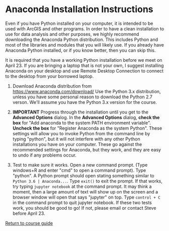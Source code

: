 # Anaconda Installation Instructions

Even if you have Python installed on your computer, it is intended to be used with ArcGIS and other programs. In order to have a clean installation to use for data analysis and other purposes, we highly recommend downloading the Anaconda Python distribution. This includes Python and most of the libraries and modules that you will likely use. If you already have Anaconda Python installed, or if you know better, then you can skip this. 

It is required that you have a working Python installation before we meet on April 23. If you are bringing a laptop that is not your own, I suggest installing Anaconda on your desktop and use Remote Desktop Connection to connect to the desktop from your borrowed laptop.

1. Download Anaconda distribution from <https://www.anaconda.com/download/> Use the Python 3.x distribution, unless you have some personal reason to download the Python 2.7 verson. We'll assume you have the Python 3.x version for the course.

2. **IMPORTANT** Progress through the installation until you get to the **Advanced Options** dialog. In the **Advanced Options** dialog, **check the box** for "Add anaconda to the system PATH environment variable". **Uncheck the box** for "Register Anaconda as the system Python". These settings will allow you to invoke Python from the command line by typing "python", but it will not interfere with any other Python installations you have on your computer. These go against the recommended settings for Anaconda, but they work, and they are easy to undo if any problems occur.

3. Test to make sure it works. Open a new command prompt. (Type windows+R and enter "cmd" to open a command prompt). Type "python". A Python prompt should open stating something similar to `Python 3.6 | Anaconda...`. Type `exit()` to exit the prompt. If that works, try typing `jupyter notebook` at the command prompt. It may think a moment, then a large amount of text will show up on the screen and a browser window will open that says "jupyter" on top. Type `control + C` in the command prompt to quit jupyter notebook.  If these two tests work, you should be good to go! If not, please email or contact Steve before April 23.

[Return to course guide](https://github.com/LimnoTech/Python-Data-Analysis-Course)